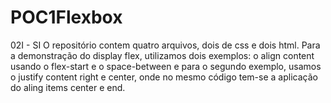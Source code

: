 # POC1Flexbox
02I - SI
O repositório contem quatro arquivos, dois de css e dois html. Para a demonstração do display flex, utilizamos dois exemplos: o align content usando o flex-start e o space-between e para o segundo exemplo, usamos o justify content right e center, onde no mesmo código tem-se a aplicação do aling items center e end.

